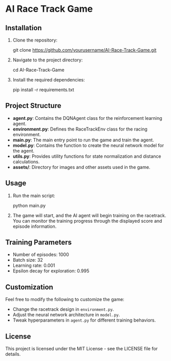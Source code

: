 #  AI Race Track Game



## Installation

1. Clone the repository:

   git clone https://github.com/yourusername/AI-Race-Track-Game.git

2. Navigate to the project directory:

   cd AI-Race-Track-Game

3. Install the required dependencies:

   pip install -r requirements.txt

## Project Structure

- **agent.py**: Contains the DQNAgent class for the reinforcement learning agent.
- **environment.py**: Defines the RaceTrackEnv class for the racing environment.
- **main.py**: The main entry point to run the game and train the agent.
- **model.py**: Contains the function to create the neural network model for the agent.
- **utils.py**: Provides utility functions for state normalization and distance calculations.
- **assets/**: Directory for images and other assets used in the game.

## Usage

1. Run the main script:

   python main.py

2. The game will start, and the AI agent will begin training on the racetrack. You can monitor the training progress through the displayed score and episode information.

## Training Parameters

- Number of episodes: 1000
- Batch size: 32
- Learning rate: 0.001
- Epsilon decay for exploration: 0.995

## Customization

Feel free to modify the following to customize the game:

- Change the racetrack design in `environment.py`.
- Adjust the neural network architecture in `model.py`.
- Tweak hyperparameters in `agent.py` for different training behaviors.

## License

This project is licensed under the MIT License - see the LICENSE file for details.
